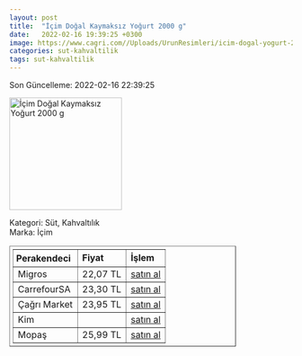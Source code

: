 ```yaml
---
layout: post
title:  "İçim Doğal Kaymaksız Yoğurt 2000 g"
date:   2022-02-16 19:39:25 +0300
image: https://www.cagri.com//Uploads/UrunResimleri/icim-dogal-yogurt-2-kg-fa2-bb.jpg
categories: sut-kahvaltilik
tags: sut-kahvaltilik
---
```


Son Güncelleme: 2022-02-16 22:39:25

<img src="https://www.cagri.com//Uploads/UrunResimleri/icim-dogal-yogurt-2-kg-fa2-bb.jpg" width="200" alt="İçim Doğal Kaymaksız Yoğurt 2000 g" />

Kategori: Süt, Kahvaltılık
<br />
Marka: İçim

<table border="1" style="padding: 5px;width:80%;">
  <tr>
    <td style="padding: 5px;"><strong>Perakendeci</strong></td>
    <td><strong>Fiyat</strong></td>
    <td><strong>İşlem</strong></td>
  </tr>
  <tr>
              <td>Migros</td>
              <td>22,07 TL</td>
              <td><a target="_blank" href="https://www.migros.com.tr/icim-kaymaksiz-yogurt-2000-g-p-bec403">satın al</a></td>
            </tr><tr>
              <td>CarrefourSA</td>
              <td>23,30 TL</td>
              <td><a target="_blank" href="https://www.carrefoursa.com/icim-dogal-kaymaksiz-yogurt-2000-g-p-30221821">satın al</a></td>
            </tr><tr>
              <td>Çağrı Market</td>
              <td>23,95 TL</td>
              <td><a target="_blank" href="https://www.cagri.com/icim-dogal-yogurt-2-kg">satın al</a></td>
            </tr><tr>
              <td>Kim</td>
              <td></td>
              <td><a target="_blank" href="https://www.kimgeldi.com/icim-yogurt-2000-gr-dogal-kaymaksiz">satın al</a></td>
            </tr><tr>
              <td>Mopaş</td>
              <td>25,99 TL</td>
              <td><a target="_blank" href="https://www.mopas.com.tr/icim-dogal-yogurt-2000-gr/p/670365">satın al</a></td>
            </tr>
</table>
